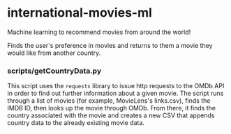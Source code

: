 # international-movies-ml
Machine learning to recommend movies from around the world!

Finds the user's preference in movies and returns to them a movie they would like from another country.

### scripts/getCountryData.py
This script uses the `requests` library to issue http requests to the OMDb API in order to find out further information about a given movie. The script runs through a list of movies (for example, MovieLens's links.csv), finds the IMDB ID, then looks up the movie through OMDb. From there, it finds the country associated with the movie and creates a new CSV that appends country data to the already existing movie data. 
